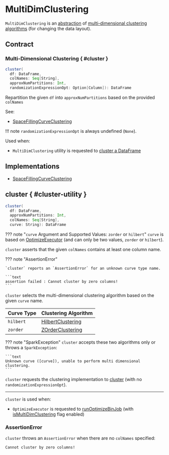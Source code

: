 # MultiDimClustering

`MultiDimClustering` is an [abstraction](#contract) of [multi-dimensional clustering algorithms](#implementations) (for changing the data layout).

## Contract

### Multi-Dimensional Clustering { #cluster }

```scala
cluster(
  df: DataFrame,
  colNames: Seq[String],
  approxNumPartitions: Int,
  randomizationExpressionOpt: Option[Column]): DataFrame
```

Repartition the given `df` into `approxNumPartitions` based on the provided `colNames`

See:

* [SpaceFillingCurveClustering](SpaceFillingCurveClustering.md#cluster)

!!! note
    `randomizationExpressionOpt` is always undefined (`None`).

Used when:

* `MultiDimClustering` utility is requested to [cluster a DataFrame](#cluster-utility)

## Implementations

* [SpaceFillingCurveClustering](SpaceFillingCurveClustering.md)

## cluster { #cluster-utility }

```scala
cluster(
  df: DataFrame,
  approxNumPartitions: Int,
  colNames: Seq[String],
  curve: String): DataFrame
```

??? note "`curve` Argument and Supported Values: `zorder` or `hilbert`"
    `curve` is based on [OptimizeExecutor](OptimizeExecutor.md#curve) (and can only be two values, `zorder` or `hilbert`).

`cluster` asserts that the given `colNames` contains at least one column name.

??? note "AssertionError"

    `cluster` reports an `AssertionError` for an unknown curve type name.

    ```text
    assertion failed : Cannot cluster by zero columns!
    ```

`cluster` selects the multi-dimensional clustering algorithm based on the given `curve` name.

Curve Type | Clustering Algorithm
-----------|---------------------
 `hilbert` | [HilbertClustering](HilbertClustering.md)
 `zorder`  | [ZOrderClustering](ZOrderClustering.md)

??? note "SparkException"
    `cluster` accepts these two algorithms only or throws a `SparkException`:

    ```text
    Unknown curve ([curve]), unable to perform multi dimensional clustering.
    ```

`cluster` requests the clustering implementation to [cluster](SpaceFillingCurveClustering.md#cluster) (with no `randomizationExpressionOpt`).

---

`cluster` is used when:

* `OptimizeExecutor` is requested to [runOptimizeBinJob](OptimizeExecutor.md#runOptimizeBinJob) (with [isMultiDimClustering](OptimizeExecutor.md#isMultiDimClustering) flag enabled)

### <span id="cluster-utility-AssertionError"> AssertionError

`cluster` throws an `AssertionError` when there are no `colNames` specified:

```text
Cannot cluster by zero columns!
```

